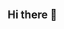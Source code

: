 ## Hi there 👋

<!--
**EsraaShaabanElsayed/EsraaShaabanElsayed** is a ✨ _special_ ✨ repository because its `README.md` (this file) appears on your GitHub profile.

# Hi there, I'm Esraa Shaaban 👋

## About Me
- 🔭 I’m currently studying DevOps and working on various DevOps projects.
- 🌱 I’m currently learning advanced DevOps tools and practices.
- 👯 I want to collaborate on DevOps projects and contribute to open-source DevOps tools.
- 💬 Ask me about DevOps practices, CI/CD pipelines, and infrastructure automation.
- 📫 How to reach me: [esraashaaban114@gmail.com](mailto:esraashaaban114@gmail.com)
- 😄 Pronouns: She/Her

## My GitHub Stats
![image](https://github.com/user-attachments/assets/b7fcea88-6a34-4774-abc3-24db7ce416c5)

## Connect with Me
- [LinkedIn](https://www.linkedin.com/in/esraa-shaaban-007512206/)

## My DevOps Projects
- [Jenkins Pipeline for Spring PetClinic](https://github.com/EsraaShaabanElsayed/spring-petclinic.git)
- [Jenkins Installation with Ansible](https://github.com/EsraaShaabanElsayed/install-jenkins-with-ansible.git)
- [Faculty Management System](https://github.com/EsraaShaabanElsayed/faculty)


-->

